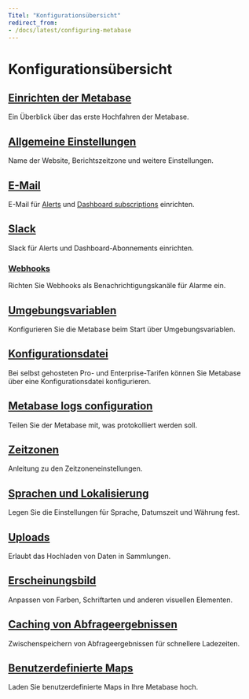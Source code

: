 ```yaml
---
Titel: "Konfigurationsübersicht"
redirect_from:
- /docs/latest/configuring-metabase
---
```



# Konfigurationsübersicht


## [Einrichten der Metabase](./setting-up-metabase.md)


Ein Überblick über das erste Hochfahren der Metabase.


## [Allgemeine Einstellungen](./settings.md)


Name der Website, Berichtszeitzone und weitere Einstellungen.


## [E-Mail](./email.md)


E-Mail für [Alerts](../questions/alerts.md) und [Dashboard subscriptions](../dashboards/subscriptions.md) einrichten.


## [Slack](./slack.md)


Slack für Alerts und Dashboard-Abonnements einrichten.


### [Webhooks](./webhooks.md)


Richten Sie Webhooks als Benachrichtigungskanäle für Alarme ein.


## [Umgebungsvariablen](./environment-variables.md)


Konfigurieren Sie die Metabase beim Start über Umgebungsvariablen.


## [Konfigurationsdatei](./config-file.md)


Bei selbst gehosteten Pro- und Enterprise-Tarifen können Sie Metabase über eine Konfigurationsdatei konfigurieren.


## [Metabase logs configuration](./log-configuration.md)


Teilen Sie der Metabase mit, was protokolliert werden soll.


## [Zeitzonen](./timezones.md)


Anleitung zu den Zeitzoneneinstellungen.


## [Sprachen und Lokalisierung](./localization.md)


Legen Sie die Einstellungen für Sprache, Datumszeit und Währung fest.


## [Uploads](../databases/uploads.md)


Erlaubt das Hochladen von Daten in Sammlungen.


## [Erscheinungsbild](./appearance.md)


Anpassen von Farben, Schriftarten und anderen visuellen Elementen.


## [Caching von Abfrageergebnissen](./caching.md)


Zwischenspeichern von Abfrageergebnissen für schnellere Ladezeiten.


## [Benutzerdefinierte Maps](./custom-maps.md)


Laden Sie benutzerdefinierte Maps in Ihre Metabase hoch.
